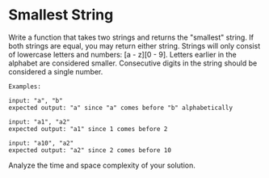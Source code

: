 # Smallest String

Write a function that takes two strings and returns the "smallest" string. If
both strings are equal, you may return either string. Strings will only consist
of lowercase letters and numbers: [a - z][0 - 9]. Letters earlier in the alphabet
are considered smaller. Consecutive digits in the string should be considered a single
number.

```
Examples:

input: "a", "b"
expected output: "a" since "a" comes before "b" alphabetically

input: "a1", "a2"
expected output: "a1" since 1 comes before 2

input: "a10", "a2"
expected output: "a2" since 2 comes before 10
```

Analyze the time and space complexity of your solution.
